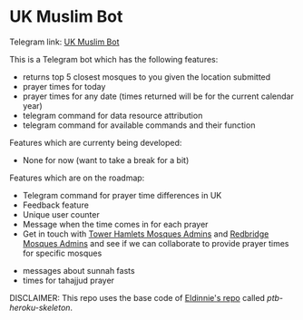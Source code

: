 # UK Muslim Bot

Telegram link: [UK Muslim Bot](https://t.me/UKMuslimBot)

This is a Telegram bot which has the following features:
* returns top 5 closest mosques to you given the location submitted
* prayer times for today
* prayer times for any date (times returned will be for the current calendar year)
* telegram command for data resource attribution
* telegram command for available commands and their function

Features which are currenty being developed:
* None for now (want to take a break for a bit)

Features which are on the roadmap:
- Telegram command for prayer time differences in UK
- Feedback feature
- Unique user counter
- Message when the time comes in for each prayer
- Get in touch with [Tower Hamlets Mosques Admins](http://www.towerhamletsmosques.co.uk/) and [Redbridge Mosques Admins](https://www.redbridgemosques.com/) and see if we can collaborate to provide prayer times for specific mosques
* messages about sunnah fasts
* times for tahajjud prayer 

DISCLAIMER: This repo uses the base code of [Eldinnie's repo](https://github.com/Eldinnie) called *ptb-heroku-skeleton*.
